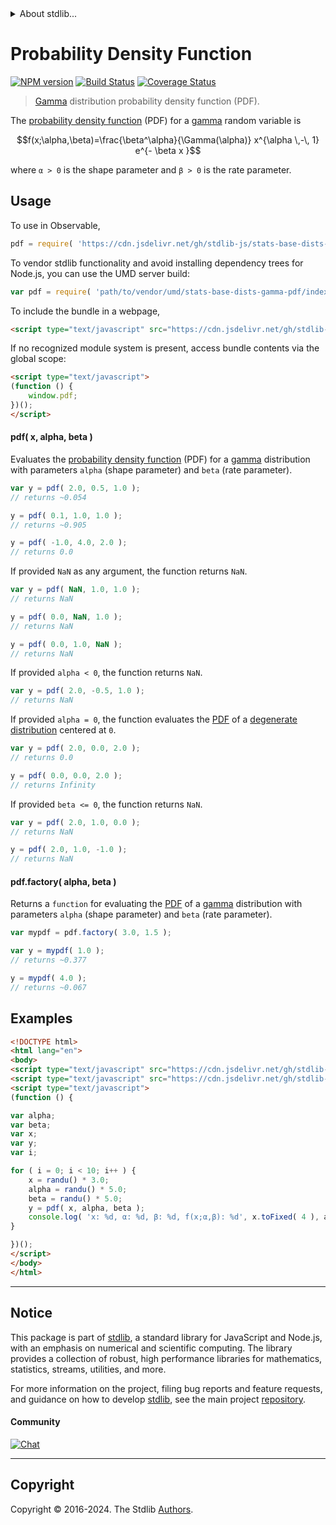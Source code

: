<!--

@license Apache-2.0

Copyright (c) 2018 The Stdlib Authors.

Licensed under the Apache License, Version 2.0 (the "License");
you may not use this file except in compliance with the License.
You may obtain a copy of the License at

   http://www.apache.org/licenses/LICENSE-2.0

Unless required by applicable law or agreed to in writing, software
distributed under the License is distributed on an "AS IS" BASIS,
WITHOUT WARRANTIES OR CONDITIONS OF ANY KIND, either express or implied.
See the License for the specific language governing permissions and
limitations under the License.

-->


<details>
  <summary>
    About stdlib...
  </summary>
  <p>We believe in a future in which the web is a preferred environment for numerical computation. To help realize this future, we've built stdlib. stdlib is a standard library, with an emphasis on numerical and scientific computation, written in JavaScript (and C) for execution in browsers and in Node.js.</p>
  <p>The library is fully decomposable, being architected in such a way that you can swap out and mix and match APIs and functionality to cater to your exact preferences and use cases.</p>
  <p>When you use stdlib, you can be absolutely certain that you are using the most thorough, rigorous, well-written, studied, documented, tested, measured, and high-quality code out there.</p>
  <p>To join us in bringing numerical computing to the web, get started by checking us out on <a href="https://github.com/stdlib-js/stdlib">GitHub</a>, and please consider <a href="https://opencollective.com/stdlib">financially supporting stdlib</a>. We greatly appreciate your continued support!</p>
</details>

# Probability Density Function

[![NPM version][npm-image]][npm-url] [![Build Status][test-image]][test-url] [![Coverage Status][coverage-image]][coverage-url] <!-- [![dependencies][dependencies-image]][dependencies-url] -->

> [Gamma][gamma-distribution] distribution probability density function (PDF).

<section class="intro">

The [probability density function][pdf] (PDF) for a [gamma][gamma-distribution] random variable is

<!-- <equation class="equation" label="eq:gamma_pdf" align="center" raw="f(x;\alpha,\beta)=\frac{\beta^\alpha}{\Gamma(\alpha)} x^{\alpha \,-\, 1} e^{- \beta x }" alt="Probability density function (PDF) for a Gamma distribution."> -->

```math
f(x;\alpha,\beta)=\frac{\beta^\alpha}{\Gamma(\alpha)} x^{\alpha \,-\, 1} e^{- \beta x }
```

<!-- <div class="equation" align="center" data-raw-text="f(x;\alpha,\beta)=\frac{\beta^\alpha}{\Gamma(\alpha)} x^{\alpha \,-\, 1} e^{- \beta x }" data-equation="eq:gamma_pdf">
    <img src="https://cdn.jsdelivr.net/gh/stdlib-js/stdlib@51534079fef45e990850102147e8945fb023d1d0/lib/node_modules/@stdlib/stats/base/dists/gamma/pdf/docs/img/equation_gamma_pdf.svg" alt="Probability density function (PDF) for a Gamma distribution.">
    <br>
</div> -->

<!-- </equation> -->

where `α > 0` is the shape parameter and `β > 0` is the rate parameter.

</section>

<!-- /.intro -->



<section class="usage">

## Usage

To use in Observable,

```javascript
pdf = require( 'https://cdn.jsdelivr.net/gh/stdlib-js/stats-base-dists-gamma-pdf@umd/browser.js' )
```

To vendor stdlib functionality and avoid installing dependency trees for Node.js, you can use the UMD server build:

```javascript
var pdf = require( 'path/to/vendor/umd/stats-base-dists-gamma-pdf/index.js' )
```

To include the bundle in a webpage,

```html
<script type="text/javascript" src="https://cdn.jsdelivr.net/gh/stdlib-js/stats-base-dists-gamma-pdf@umd/browser.js"></script>
```

If no recognized module system is present, access bundle contents via the global scope:

```html
<script type="text/javascript">
(function () {
    window.pdf;
})();
</script>
```

#### pdf( x, alpha, beta )

Evaluates the [probability density function][pdf] (PDF) for a [gamma][gamma-distribution]  distribution with parameters `alpha` (shape parameter) and `beta` (rate parameter).

```javascript
var y = pdf( 2.0, 0.5, 1.0 );
// returns ~0.054

y = pdf( 0.1, 1.0, 1.0 );
// returns ~0.905

y = pdf( -1.0, 4.0, 2.0 );
// returns 0.0
```

If provided `NaN` as any argument, the function returns `NaN`.

```javascript
var y = pdf( NaN, 1.0, 1.0 );
// returns NaN

y = pdf( 0.0, NaN, 1.0 );
// returns NaN

y = pdf( 0.0, 1.0, NaN );
// returns NaN
```

If provided `alpha < 0`, the function returns `NaN`.

```javascript
var y = pdf( 2.0, -0.5, 1.0 );
// returns NaN
```

If provided `alpha = 0`, the function evaluates the [PDF][pdf] of a [degenerate distribution][degenerate-distribution] centered at `0`.

```javascript
var y = pdf( 2.0, 0.0, 2.0 );
// returns 0.0

y = pdf( 0.0, 0.0, 2.0 );
// returns Infinity
```

If provided `beta <= 0`, the function returns `NaN`.

```javascript
var y = pdf( 2.0, 1.0, 0.0 );
// returns NaN

y = pdf( 2.0, 1.0, -1.0 );
// returns NaN
```

#### pdf.factory( alpha, beta )

Returns a `function` for evaluating the [PDF][pdf] of a [gamma][gamma-distribution] distribution with parameters `alpha` (shape parameter) and `beta` (rate parameter).

```javascript
var mypdf = pdf.factory( 3.0, 1.5 );

var y = mypdf( 1.0 );
// returns ~0.377

y = mypdf( 4.0 );
// returns ~0.067
```

</section>

<!-- /.usage -->

<section class="examples">

## Examples

<!-- eslint no-undef: "error" -->

```html
<!DOCTYPE html>
<html lang="en">
<body>
<script type="text/javascript" src="https://cdn.jsdelivr.net/gh/stdlib-js/random-base-randu@umd/browser.js"></script>
<script type="text/javascript" src="https://cdn.jsdelivr.net/gh/stdlib-js/stats-base-dists-gamma-pdf@umd/browser.js"></script>
<script type="text/javascript">
(function () {

var alpha;
var beta;
var x;
var y;
var i;

for ( i = 0; i < 10; i++ ) {
    x = randu() * 3.0;
    alpha = randu() * 5.0;
    beta = randu() * 5.0;
    y = pdf( x, alpha, beta );
    console.log( 'x: %d, α: %d, β: %d, f(x;α,β): %d', x.toFixed( 4 ), alpha.toFixed( 4 ), beta.toFixed( 4 ), y.toFixed( 4 ) );
}

})();
</script>
</body>
</html>
```

</section>

<!-- /.examples -->

<!-- Section for related `stdlib` packages. Do not manually edit this section, as it is automatically populated. -->

<section class="related">

</section>

<!-- /.related -->

<!-- Section for all links. Make sure to keep an empty line after the `section` element and another before the `/section` close. -->


<section class="main-repo" >

* * *

## Notice

This package is part of [stdlib][stdlib], a standard library for JavaScript and Node.js, with an emphasis on numerical and scientific computing. The library provides a collection of robust, high performance libraries for mathematics, statistics, streams, utilities, and more.

For more information on the project, filing bug reports and feature requests, and guidance on how to develop [stdlib][stdlib], see the main project [repository][stdlib].

#### Community

[![Chat][chat-image]][chat-url]

---

## Copyright

Copyright &copy; 2016-2024. The Stdlib [Authors][stdlib-authors].

</section>

<!-- /.stdlib -->

<!-- Section for all links. Make sure to keep an empty line after the `section` element and another before the `/section` close. -->

<section class="links">

[npm-image]: http://img.shields.io/npm/v/@stdlib/stats-base-dists-gamma-pdf.svg
[npm-url]: https://npmjs.org/package/@stdlib/stats-base-dists-gamma-pdf

[test-image]: https://github.com/stdlib-js/stats-base-dists-gamma-pdf/actions/workflows/test.yml/badge.svg?branch=main
[test-url]: https://github.com/stdlib-js/stats-base-dists-gamma-pdf/actions/workflows/test.yml?query=branch:main

[coverage-image]: https://img.shields.io/codecov/c/github/stdlib-js/stats-base-dists-gamma-pdf/main.svg
[coverage-url]: https://codecov.io/github/stdlib-js/stats-base-dists-gamma-pdf?branch=main

<!--

[dependencies-image]: https://img.shields.io/david/stdlib-js/stats-base-dists-gamma-pdf.svg
[dependencies-url]: https://david-dm.org/stdlib-js/stats-base-dists-gamma-pdf/main

-->

[chat-image]: https://img.shields.io/gitter/room/stdlib-js/stdlib.svg
[chat-url]: https://app.gitter.im/#/room/#stdlib-js_stdlib:gitter.im

[stdlib]: https://github.com/stdlib-js/stdlib

[stdlib-authors]: https://github.com/stdlib-js/stdlib/graphs/contributors

[umd]: https://github.com/umdjs/umd
[es-module]: https://developer.mozilla.org/en-US/docs/Web/JavaScript/Guide/Modules

[deno-url]: https://github.com/stdlib-js/stats-base-dists-gamma-pdf/tree/deno
[umd-url]: https://github.com/stdlib-js/stats-base-dists-gamma-pdf/tree/umd
[esm-url]: https://github.com/stdlib-js/stats-base-dists-gamma-pdf/tree/esm
[branches-url]: https://github.com/stdlib-js/stats-base-dists-gamma-pdf/blob/main/branches.md

[gamma-distribution]: https://en.wikipedia.org/wiki/Gamma_distribution

[pdf]: https://en.wikipedia.org/wiki/Probability_density_function

[degenerate-distribution]: https://en.wikipedia.org/wiki/Degenerate_distribution

</section>

<!-- /.links -->
